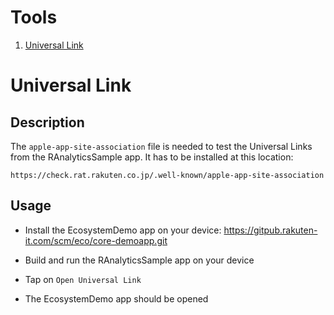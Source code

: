 # Tools

1. [Universal Link](#universal-link)

# Universal Link

## Description
The `apple-app-site-association` file is needed to test the Universal Links from the RAnalyticsSample app.
It has to be installed at this location:
```
https://check.rat.rakuten.co.jp/.well-known/apple-app-site-association
```

## Usage
- Install the EcosystemDemo app on your device:
https://gitpub.rakuten-it.com/scm/eco/core-demoapp.git

- Build and run the RAnalyticsSample app on your device

- Tap on `Open Universal Link`

- The EcosystemDemo app should be opened
